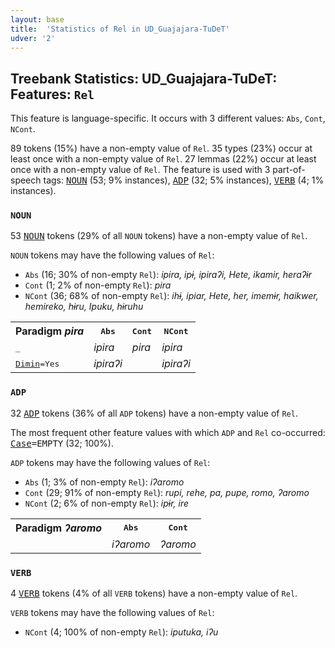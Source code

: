 ```yaml
---
layout: base
title:  'Statistics of Rel in UD_Guajajara-TuDeT'
udver: '2'
---
```


## Treebank Statistics: UD_Guajajara-TuDeT: Features: `Rel`

This feature is language-specific.
It occurs with 3 different values: `Abs`, `Cont`, `NCont`.

89 tokens (15%) have a non-empty value of `Rel`.
35 types (23%) occur at least once with a non-empty value of `Rel`.
27 lemmas (22%) occur at least once with a non-empty value of `Rel`.
The feature is used with 3 part-of-speech tags: <tt><a href="gub_tudet-pos-NOUN.html">NOUN</a></tt> (53; 9% instances), <tt><a href="gub_tudet-pos-ADP.html">ADP</a></tt> (32; 5% instances), <tt><a href="gub_tudet-pos-VERB.html">VERB</a></tt> (4; 1% instances).

### `NOUN`

53 <tt><a href="gub_tudet-pos-NOUN.html">NOUN</a></tt> tokens (29% of all `NOUN` tokens) have a non-empty value of `Rel`.

`NOUN` tokens may have the following values of `Rel`:

* `Abs` (16; 30% of non-empty `Rel`): <em>ipira, ipɨ, ipiraʔi, Hete, ikamir, heraʔɨr</em>
* `Cont` (1; 2% of non-empty `Rel`): <em>pira</em>
* `NCont` (36; 68% of non-empty `Rel`): <em>ihɨ, ipiar, Hete, her, imemɨr, haikwer, hemireko, hɨru, Ipuku, hɨruhu</em>

<table>
  <tr><th>Paradigm <i>pira</i></th><th><tt>Abs</tt></th><th><tt>Cont</tt></th><th><tt>NCont</tt></th></tr>
  <tr><td><tt>_</tt></td><td><em>ipira</em></td><td><em>pira</em></td><td><em>ipira</em></td></tr>
  <tr><td><tt><tt><a href="gub_tudet-feat-Dimin.html">Dimin</a></tt><tt>=Yes</tt></tt></td><td><em>ipiraʔi</em></td><td></td><td><em>ipiraʔi</em></td></tr>
</table>

### `ADP`

32 <tt><a href="gub_tudet-pos-ADP.html">ADP</a></tt> tokens (36% of all `ADP` tokens) have a non-empty value of `Rel`.

The most frequent other feature values with which `ADP` and `Rel` co-occurred: <tt><a href="gub_tudet-feat-Case.html">Case</a></tt><tt>=EMPTY</tt> (32; 100%).

`ADP` tokens may have the following values of `Rel`:

* `Abs` (1; 3% of non-empty `Rel`): <em>iʔaromo</em>
* `Cont` (29; 91% of non-empty `Rel`): <em>rupi, rehe, pa, pupe, romo, ʔaromo</em>
* `NCont` (2; 6% of non-empty `Rel`): <em>ipɨr, ire</em>

<table>
  <tr><th>Paradigm <i>ʔaromo</i></th><th><tt>Abs</tt></th><th><tt>Cont</tt></th></tr>
  <tr><td><tt></tt></td><td><em>iʔaromo</em></td><td><em>ʔaromo</em></td></tr>
</table>

### `VERB`

4 <tt><a href="gub_tudet-pos-VERB.html">VERB</a></tt> tokens (4% of all `VERB` tokens) have a non-empty value of `Rel`.

`VERB` tokens may have the following values of `Rel`:

* `NCont` (4; 100% of non-empty `Rel`): <em>iputuka, iʔu</em>

